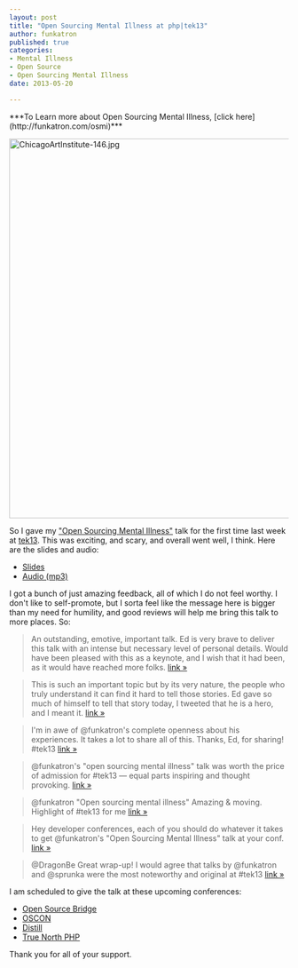 ```yaml
---
layout: post
title: "Open Sourcing Mental Illness at php|tek13"
author: funkatron
published: true
categories:
- Mental Illness
- Open Source
- Open Sourcing Mental Illness
date: 2013-05-20

---
```


<div class="highlight" markdown="1">
***To Learn more about Open Sourcing Mental Illness, [click here](http://funkatron.com/osmi)***
</div>


<a href="http://www.flickr.com/photos/funkatron/1584798852/" title="ChicagoArtInstitute-146.jpg by funkatron, on Flickr"><img src="http://farm3.staticflickr.com/2249/1584798852_c2e41cf1df_b.jpg" width="1024" height="684" alt="ChicagoArtInstitute-146.jpg"></a>

So I gave my ["Open Sourcing Mental Illness"](http://funkatron.com/posts/open-sourcing-mental-illness.html) talk for the first time last week at [tek13](http://tek.phparch.com/). This was exciting, and scary, and overall went well, I think. Here are the slides and audio:

- [Slides](http://j.mp/osmislides)
- [Audio (mp3)](http://j.mp/osmiaudio)

I got a bunch of just amazing feedback, all of which I do not feel worthy. I don't like to self-promote, but I sorta feel like the message here is bigger than my need for humility, and good reviews will help me bring this talk to more places. So:

> An outstanding, emotive, important talk. Ed is very brave to deliver this talk with an intense but necessary level of personal details. Would have been pleased with this as a keynote, and I wish that it had been, as it would have reached more folks. [link &raquo;](https://joind.in/talk/view/8620)

> This is such an important topic but by its very nature, the people who truly understand it can find it hard to tell those stories. Ed gave so much of himself to tell that story today, I tweeted that he is a hero, and I meant it. [link &raquo;](https://joind.in/talk/view/8620)

> I'm in awe of @funkatron's complete openness about his experiences. It takes a lot to share all of this. Thanks, Ed, for sharing! #tek13 [link &raquo;](http://twitter.com/ramsey/status/335085671049990146)

> @funkatron's "open sourcing mental illness" talk was worth the price of admission for #tek13 — equal parts inspiring and thought provoking. [link &raquo;](http://twitter.com/mikegreiling/status/335085214210596864)

> @funkatron "Open sourcing mental illness" Amazing & moving. Highlight of #tek13 for me [link &raquo;](http://twitter.com/ieatkillerbees/status/335085187140558848)

> Hey developer conferences, each of you should do whatever it takes to get @funkatron's "Open Sourcing Mental Illness" talk at your conf. [link &raquo;](http://twitter.com/JeremyKendall/status/335788252529299458)

> @DragonBe Great wrap-up! I would agree that talks by @funkatron and @sprunka were the most noteworthy and original at #tek13 [link &raquo;](http://twitter.com/PSchwisow/status/336456861551321090)

I am scheduled to give the talk at these upcoming conferences:

- [Open Source Bridge](http://opensourcebridge.org/sessions/949)
- [OSCON](http://www.oscon.com/oscon2013/public/schedule/detail/29097)
- [Distill](https://distill.engineyard.com/speakers#ed)
- [True North PHP](http://truenorthphp.com/)

Thank you for all of your support.
